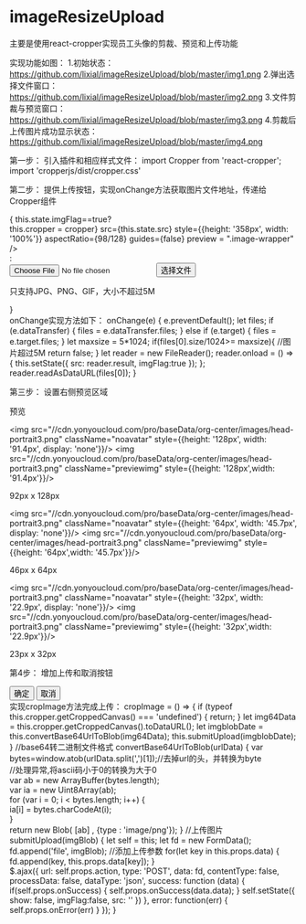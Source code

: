 # imageResizeUpload
主要是使用react-cropper实现员工头像的剪裁、预览和上传功能

实现功能如图：
1.初始状态：https://github.com/lixial/imageResizeUpload/blob/master/img1.png
2.弹出选择文件窗口：https://github.com/lixial/imageResizeUpload/blob/master/img2.png
3.文件剪裁与预览窗口：https://github.com/lixial/imageResizeUpload/blob/master/img3.png
4.剪裁后上传图片成功显示状态：https://github.com/lixial/imageResizeUpload/blob/master/img4.png

第一步：
引入插件和相应样式文件：
import Cropper from 'react-cropper';
import 'cropperjs/dist/cropper.css'

第二步：
提供上传按钮，实现onChange方法获取图片文件地址，传递给Cropper组件
<div className="img-left-area">
                            {
                                this.state.imgFlag==true?
                                <div>
                                    <Cropper
                                        key = {this.state.src}
                                        ref={cropper => this.cropper = cropper}
                                        src={this.state.src}
                                        style={{height: '358px', width: '100%'}}
                                        aspectRatio={98/128}
                                        guides={false}
                                        preview = ".image-wrapper"
                                    />
                                </div>
                                :
                                <div class="image-container target" id="cropper-target">
                                    <input type="file" id="fileSelect" onChange={this.onChange} accept="image/*" key = {this.state.src} style={{"opacity":"0"}}/>
                                    <Button type="button" class="u-button button" style={{"position": "relative","left": "-40px"}}onClick={this.fileClick}>选择文件</Button>
                                    <p><span>只支持JPG、PNG、GIF，大小不超过5M</span></p>
                                </div>
                            }
                            </div>
  onChange实现方法如下：
      onChange(e) {
	    e.preventDefault();
	    let files;
	    if (e.dataTransfer) {
	      	files = e.dataTransfer.files;
	    } else if (e.target) {
	      	files = e.target.files;
        }
        let maxsize = 5*1024;
        if(files[0].size/1024>= maxsize){
            //图片超过5M
            return false;
        }
	    let reader = new FileReader();
	    reader.onload = () => {
	      this.setState({
            src: reader.result,
            imgFlag:true
	      });
	    };
        reader.readAsDataURL(files[0]);
	}
  
  第三步：
  设置右侧预览区域
                              <div className="img-right-area">
                                <p>预览</p>
                                <div class="image-container large" id="preview-large">
                                    <div class="image-wrapper">
                                        <img src="//cdn.yonyoucloud.com/pro/baseData/org-center/images/head-portrait3.png" className="noavatar" style={{height: '128px', width: '91.4px', display: 'none'}}/>
                                        <img src="//cdn.yonyoucloud.com/pro/baseData/org-center/images/head-portrait3.png" className="previewimg" style={{height: '128px',width: '91.4px'}}/>
                                    </div>
                                </div>
                                <p>92px x 128px</p>
                                <div class="image-container medium" id="preview-medium">
                                    <div class="image-wrapper">
                                        <img src="//cdn.yonyoucloud.com/pro/baseData/org-center/images/head-portrait3.png" className="noavatar" style={{height: '64px', width: '45.7px', display: 'none'}}/>
                                        <img src="//cdn.yonyoucloud.com/pro/baseData/org-center/images/head-portrait3.png" className="previewimg" style={{height: '64px',width: '45.7px'}}/>
                                    </div>
                                </div>
                                <p>46px x 64px</p>
                                <div class="image-container small" id="preview-small">
                                    <div class="image-wrapper">
                                        <img src="//cdn.yonyoucloud.com/pro/baseData/org-center/images/head-portrait3.png" className="noavatar" style={{height: '32px', width: '22.9px', display: 'none'}}/>
                                        <img src="//cdn.yonyoucloud.com/pro/baseData/org-center/images/head-portrait3.png" className="previewimg" style={{height: '32px',width: '22.9px'}}/>
                                    </div>
                                </div>
                                <p>23px x 32px</p>
                            </div>
                            
  第4步：
  增加上传和取消按钮
                              <div className="img-footer-area">
                                <Button type="button" class="u-button button brand_btn " color="brand" onClick={this.cropImage}>确定</Button>
                                <Button type="button" class="u-button button default_btn " color="default" onClick={this.handleCancel}>取消</Button>
                            </div>
实现cropImage方法完成上传：
cropImage = () => {
	    if (typeof this.cropper.getCroppedCanvas() === 'undefined') {
	      return;
	    }
	    let img64Data = this.cropper.getCroppedCanvas().toDataURL();
	    let imgblobDate = this.convertBase64UrlToBlob(img64Data);
	    this.submitUpload(imgblobDate);
    }
    //base64转二进制文件格式
	convertBase64UrlToBlob(urlData) {
		var bytes=window.atob(urlData.split(',')[1]);//去掉url的头，并转换为byte     
	    //处理异常,将ascii码小于0的转换为大于0  
	    var ab = new ArrayBuffer(bytes.length);  
	    var ia = new Uint8Array(ab);  
	    for (var i = 0; i < bytes.length; i++) {  
	        ia[i] = bytes.charCodeAt(i);  
	    }  	  
	    return new Blob( [ab] , {type : 'image/png'});
    }
    //上传图片
    submitUpload(imgBlob) {
		let self = this;
		let fd = new FormData();
        fd.append('file', imgBlob);
        //添加上传参数
		for(let key in this.props.data) {
			fd.append(key, this.props.data[key]);
		}	
		$.ajax({
		    url: self.props.action,
		    type: 'POST',
		    data: fd,
		    contentType: false,
		    processData: false,
		    dataType: 'json',
		    success: function (data) {
	    		if(self.props.onSuccess) {
	    			self.props.onSuccess(data.data);
	    		}
	    		self.setState({
                    show: false,
                    imgFlag:false,
	    			src: ''
                })
		    },
		    error: function(err) {
		    	self.props.onError(err)
		    }
		});
	}
